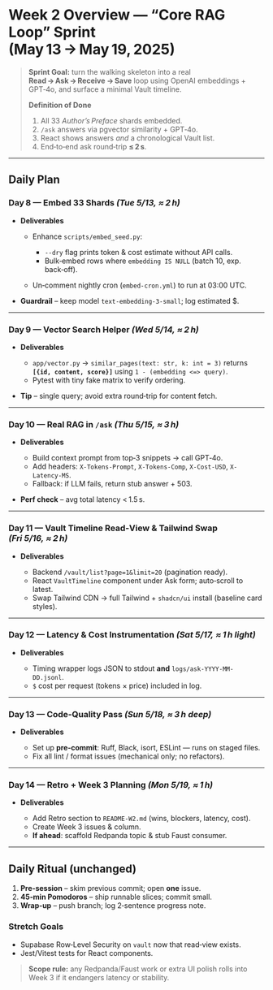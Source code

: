 # Week 2 Overview — “Core RAG Loop” Sprint (May 13 → May 19, 2025)

> **Sprint Goal:** turn the walking skeleton into a real **Read → Ask → Receive → Save** loop using OpenAI embeddings + GPT‑4o, and surface a minimal Vault timeline.
>
> **Definition of Done**
>
> 1. All 33 *Author’s Preface* shards embedded.
> 2. `/ask` answers via pgvector similarity + GPT‑4o.
> 3. React shows answers *and* a chronological Vault list.
> 4. End‑to‑end ask round‑trip **≤ 2 s**.

---

## Daily Plan

### Day 8 — Embed 33 Shards *(Tue 5/13, ≈ 2 h)*

* **Deliverables**

  * Enhance `scripts/embed_seed.py`:

    * `--dry` flag prints token & cost estimate without API calls.
    * Bulk‑embed rows where `embedding IS NULL` (batch 10, exp. back‑off).
  * Un‑comment nightly cron (`embed-cron.yml`) to run at 03:00 UTC.
* **Guardrail** – keep model `text-embedding-3-small`; log estimated \$.

---

### Day 9 — Vector Search Helper *(Wed 5/14, ≈ 2 h)*

* **Deliverables**

  * `app/vector.py` → `similar_pages(text: str, k: int = 3)` returns **`[{id, content, score}]`** using `1 - (embedding <=> query)`.
  * Pytest with tiny fake matrix to verify ordering.
* **Tip** – single query; avoid extra round‑trip for content fetch.

---

### Day 10 — Real RAG in `/ask` *(Thu 5/15, ≈ 3 h)*

* **Deliverables**

  * Build context prompt from top‑3 snippets → call GPT‑4o.
  * Add headers: `X-Tokens-Prompt`, `X-Tokens-Comp`, `X-Cost-USD`, `X-Latency-MS`.
  * Fallback: if LLM fails, return stub answer + 503.
* **Perf check** – avg total latency < 1.5 s.

---

### Day 11 — Vault Timeline Read‑View & Tailwind Swap *(Fri 5/16, ≈ 2 h)*

* **Deliverables**

  * Backend `/vault/list?page=1&limit=20` (pagination ready).
  * React `VaultTimeline` component under Ask form; auto‑scroll to latest.
  * Swap Tailwind CDN → full Tailwind + `shadcn/ui` install (baseline card styles).

---

### Day 12 — Latency & Cost Instrumentation *(Sat 5/17, ≈ 1 h light)*

* **Deliverables**

  * Timing wrapper logs JSON to stdout **and** `logs/ask-YYYY-MM-DD.jsonl`.
  * `$` cost per request (tokens × price) included in log.

---

### Day 13 — Code‑Quality Pass *(Sun 5/18, ≈ 3 h deep)*

* **Deliverables**

  * Set up **pre‑commit**: Ruff, Black, isort, ESLint — runs on staged files.
  * Fix all lint / format issues (mechanical only; no refactors).

---

### Day 14 — Retro + Week 3 Planning *(Mon 5/19, ≈ 1 h)*

* **Deliverables**

  * Add Retro section to `README-W2.md` (wins, blockers, latency, cost).
  * Create Week 3 issues & column.
  * **If ahead**: scaffold Redpanda topic & stub Faust consumer.

---

## Daily Ritual (unchanged)

1. **Pre‑session** – skim previous commit; open **one** issue.
2. **45‑min Pomodoros** – ship runnable slices; commit small.
3. **Wrap‑up** – push branch; log 2‑sentence progress note.

### Stretch Goals

* Supabase Row‑Level Security on `vault` now that read‑view exists.
* Jest/Vitest tests for React components.

> **Scope rule:** any Redpanda/Faust work or extra UI polish rolls into Week 3 if it endangers latency or stability.
